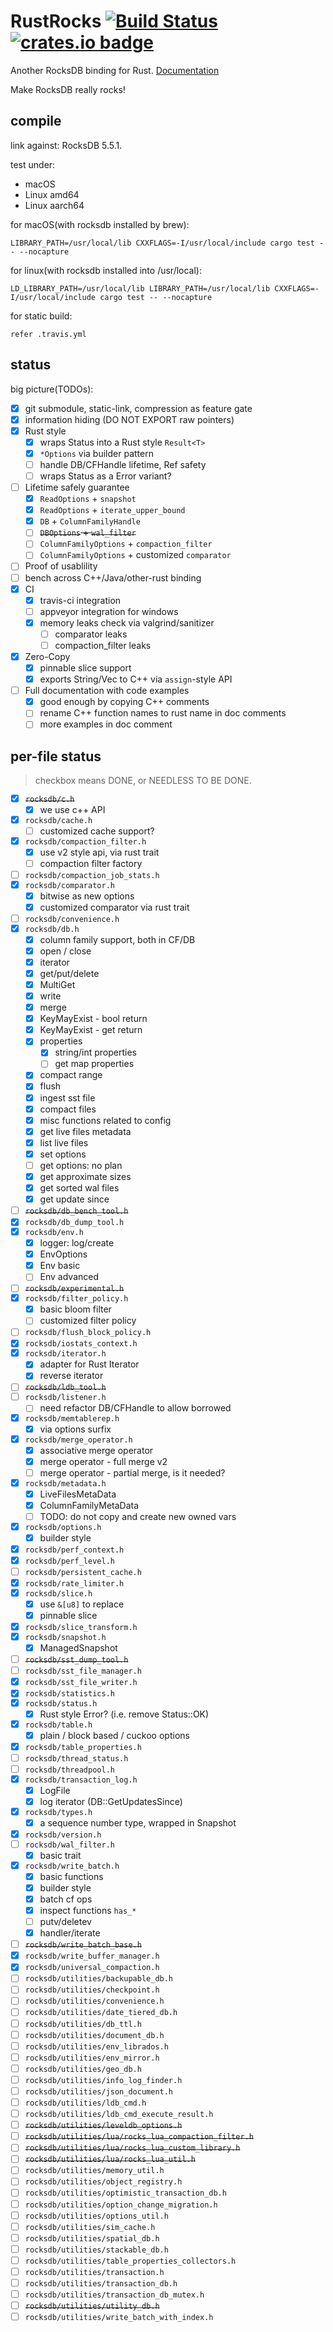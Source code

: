 # RustRocks [![Build Status][trav-ci-img]][trav-ci] [![crates.io badge][crates-io-badge]][crates-io-url]

Another RocksDB binding for Rust. [Documentation](https://docs.rs/rocks/)

Make RocksDB really rocks!

## compile

link against: RocksDB 5.5.1.

test under:

- macOS
- Linux amd64
- Linux aarch64

for macOS(with rocksdb installed by brew):

    LIBRARY_PATH=/usr/local/lib CXXFLAGS=-I/usr/local/include cargo test -- --nocapture

for linux(with rocksdb installed into /usr/local):

    LD_LIBRARY_PATH=/usr/local/lib LIBRARY_PATH=/usr/local/lib CXXFLAGS=-I/usr/local/include cargo test -- --nocapture

for static build:

    refer .travis.yml

## status

big picture(TODOs):

- [x] git submodule, static-link, compression as feature gate
- [x] information hiding (DO NOT EXPORT raw pointers)
- [x] Rust style
  - [x] wraps Status into a Rust style ``Result<T>``
  - [x] ``*Options`` via builder pattern
  - [ ] handle DB/CFHandle lifetime, Ref safety
  - [ ] wraps Status as a Error variant?
- [ ] Lifetime safely guarantee
  - [x] `ReadOptions` + `snapshot`
  - [x] `ReadOptions` + `iterate_upper_bound`
  - [x] `DB` + `ColumnFamilyHandle`
  - [ ] ~~`DBOptions` + `wal_filter`~~
  - [ ] `ColumnFamilyOptions` + `compaction_filter`
  - [ ] `ColumnFamilyOptions` + customized `comparator`
- [ ] Proof of usablility
- [ ] bench across C++/Java/other-rust binding
- [x] CI
  - [x] travis-ci integration
  - [ ] appveyor integration for windows
  - [x] memory leaks check via valgrind/sanitizer
    - [ ] comparator leaks
    - [ ] compaction_filter leaks
- [x] Zero-Copy
  - [x] pinnable slice support
  - [x] exports String/Vec<u8> to C++ via `assign`-style API
- [ ] Full documentation with code examples
  - [x] good enough by copying C++ comments
  - [ ] rename C++ function names to rust name in doc comments
  - [ ] more examples in doc comment

## per-file status

> checkbox means DONE, or NEEDLESS TO BE DONE.

- [x] ~~``rocksdb/c.h``~~
  - [x] we use c++ API
- [x] ``rocksdb/cache.h``
  - [ ] customized cache support?
- [x] ``rocksdb/compaction_filter.h``
  - [x] use v2 style api, via rust trait
  - [ ] compaction filter factory
- [ ] ``rocksdb/compaction_job_stats.h``
- [x] ``rocksdb/comparator.h``
  - [x] bitwise as new options
  - [x] customized comparator via rust trait
- [ ] ``rocksdb/convenience.h``
- [x] ``rocksdb/db.h``
  - [x] column family support, both in CF/DB
  - [x] open / close
  - [x] iterator
  - [x] get/put/delete
  - [x] MultiGet
  - [x] write
  - [x] merge
  - [x] KeyMayExist - bool return 
  - [x] KeyMayExist - get return
  - [x] properties
    - [x] string/int properties
    - [ ] get map properties
  - [x] compact range
  - [x] flush
  - [x] ingest sst file
  - [x] compact files
  - [x] misc functions related to config
  - [x] get live files metadata
  - [x] list live files
  - [x] set options
  - [ ] get options: no plan
  - [x] get approximate sizes
  - [x] get sorted wal files
  - [x] get update since
- [ ] ~~``rocksdb/db_bench_tool.h``~~
- [x] ``rocksdb/db_dump_tool.h``
- [x] ``rocksdb/env.h``
  - [x] logger: log/create
  - [x] EnvOptions
  - [x] Env basic
  - [ ] Env advanced
- [ ] ~~``rocksdb/experimental.h``~~
- [x] ``rocksdb/filter_policy.h``
  - [x] basic bloom filter
  - [ ] customized filter policy
- [ ] ``rocksdb/flush_block_policy.h``
- [x] ``rocksdb/iostats_context.h``
- [x] ``rocksdb/iterator.h``
  - [x] adapter for Rust Iterator
  - [x] reverse iterator
- [ ] ~~``rocksdb/ldb_tool.h``~~
- [ ] ``rocksdb/listener.h``
  - [ ] need refactor DB/CFHandle to allow borrowed
- [x] ``rocksdb/memtablerep.h``
  - [x] via options surfix
- [x] ``rocksdb/merge_operator.h``
  - [x] associative merge operator
  - [x] merge operator - full merge v2
  - [ ] merge operator - partial merge, is it needed?
- [x] ``rocksdb/metadata.h``
  - [x] LiveFilesMetaData
  - [x] ColumnFamilyMetaData
  - [ ] TODO: do not copy and create new owned vars
- [x] ``rocksdb/options.h``
  - [x] builder style
- [x] ``rocksdb/perf_context.h``
- [x] ``rocksdb/perf_level.h``
- [ ] ``rocksdb/persistent_cache.h``
- [x] ``rocksdb/rate_limiter.h``
- [x] ``rocksdb/slice.h``
  - [x] use ``&[u8]`` to replace
  - [x] pinnable slice
- [x] ``rocksdb/slice_transform.h``
- [x] ``rocksdb/snapshot.h``
  - [x] ManagedSnapshot
- [ ] ~~``rocksdb/sst_dump_tool.h``~~
- [ ] ``rocksdb/sst_file_manager.h``
- [x] ``rocksdb/sst_file_writer.h``
- [x] ``rocksdb/statistics.h``
- [x] ``rocksdb/status.h``
  - [x] Rust style Error? (i.e. remove Status::OK)
- [x] ``rocksdb/table.h``
  - [x] plain / block based / cuckoo options
- [x] ``rocksdb/table_properties.h``
- [ ] ``rocksdb/thread_status.h``
- [ ] ``rocksdb/threadpool.h``
- [x] ``rocksdb/transaction_log.h``
  - [x] LogFile
  - [x] log iterator (DB::GetUpdatesSince)
- [x] ``rocksdb/types.h``
  - [x] a sequence number type, wrapped in Snapshot
- [x] ``rocksdb/version.h``
- [ ] ``rocksdb/wal_filter.h``
  - [x] basic trait
- [x] ``rocksdb/write_batch.h``
  - [x] basic functions
  - [x] builder style
  - [x] batch cf ops
  - [x] inspect functions ``has_*``
  - [ ] putv/deletev
  - [x] handler/iterate
- [ ] ~~``rocksdb/write_batch_base.h``~~
- [x] ``rocksdb/write_buffer_manager.h``
- [x] ``rocksdb/universal_compaction.h``
- [ ] ``rocksdb/utilities/backupable_db.h``
- [ ] ``rocksdb/utilities/checkpoint.h``
- [ ] ``rocksdb/utilities/convenience.h``
- [ ] ``rocksdb/utilities/date_tiered_db.h``
- [ ] ``rocksdb/utilities/db_ttl.h``
- [ ] ``rocksdb/utilities/document_db.h``
- [ ] ``rocksdb/utilities/env_librados.h``
- [ ] ``rocksdb/utilities/env_mirror.h``
- [ ] ``rocksdb/utilities/geo_db.h``
- [ ] ``rocksdb/utilities/info_log_finder.h``
- [ ] ``rocksdb/utilities/json_document.h``
- [ ] ``rocksdb/utilities/ldb_cmd.h``
- [ ] ``rocksdb/utilities/ldb_cmd_execute_result.h``
- [ ] ~~``rocksdb/utilities/leveldb_options.h``~~
- [ ] ~~``rocksdb/utilities/lua/rocks_lua_compaction_filter.h``~~
- [ ] ~~``rocksdb/utilities/lua/rocks_lua_custom_library.h``~~
- [ ] ~~``rocksdb/utilities/lua/rocks_lua_util.h``~~
- [ ] ``rocksdb/utilities/memory_util.h``
- [ ] ``rocksdb/utilities/object_registry.h``
- [ ] ``rocksdb/utilities/optimistic_transaction_db.h``
- [ ] ``rocksdb/utilities/option_change_migration.h``
- [ ] ``rocksdb/utilities/options_util.h``
- [ ] ``rocksdb/utilities/sim_cache.h``
- [ ] ``rocksdb/utilities/spatial_db.h``
- [ ] ``rocksdb/utilities/stackable_db.h``
- [ ] ``rocksdb/utilities/table_properties_collectors.h``
- [ ] ``rocksdb/utilities/transaction.h``
- [ ] ``rocksdb/utilities/transaction_db.h``
- [ ] ``rocksdb/utilities/transaction_db_mutex.h``
- [ ] ~~``rocksdb/utilities/utility_db.h``~~
- [ ] ``rocksdb/utilities/write_batch_with_index.h``

[trav-ci-img]: https://travis-ci.org/bh1xuw/rust-rocks.svg?branch=master
[trav-ci]: https://travis-ci.org/bh1xuw/rust-rocks
[crates-io-badge]: https://img.shields.io/crates/v/rocks.svg
[crates-io-url]: https://crates.io/crates/rocks
